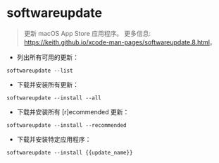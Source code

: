# softwareupdate

> 更新 macOS App Store 应用程序。
> 更多信息: <https://keith.github.io/xcode-man-pages/softwareupdate.8.html>。

- 列出所有可用的更新：

`softwareupdate --list`

- 下载并安装所有更新：

`softwareupdate --install --all`

- 下载并安装所有 [r]ecommended 更新：

`softwareupdate --install --recommended`

- 下载并安装特定应用程序：

`softwareupdate --install {{update_name}}`
